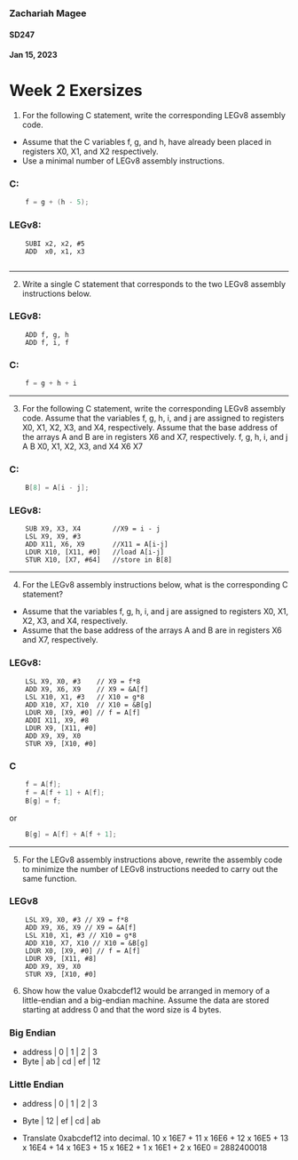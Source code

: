 ### Zachariah Magee
#### SD247
#### Jan 15, 2023
# Week 2 Exersizes


1. For the following C statement, write the corresponding LEGv8 assembly code.
- Assume that the C variables f, g, and h, have already been placed in registers X0, X1, and X2 respectively.
- Use a minimal number of LEGv8 assembly instructions.
### C:
```c
    f = g + (h - 5);
```
### LEGv8:
```LEGv8
    SUBI x2, x2, #5
    ADD  x0, x1, x3
    
```

---
2. Write a single C statement that corresponds to the two LEGv8 assembly instructions below.
### LEGv8:
```LEGv8
    ADD f, g, h
    ADD f, i, f
```
### C:
```c
    f = g + h + i
```

---
3. For the following C statement, write the corresponding LEGv8 assembly code. 
Assume that the variables f, g, h, i, and j are assigned to registers X0, X1, X2, X3, and X4, respectively.
Assume that the base address of the arrays A and B are in registers X6 and X7, respectively.
  f,   g,  h, i,  and j     A     B
  X0, X1, X2, X3, and X4   X6     X7
### C:
```c
    B[8] = A[i - j];
```
### LEGv8:
```LEGv8
    SUB X9, X3, X4        //X9 = i - j
    LSL X9, X9, #3      
    ADD X11, X6, X9       //X11 = A[i-j]
    LDUR X10, [X11, #0]   //load A[i-j]
    STUR X10, [X7, #64]   //store in B[8]
```
---
4. For the LEGv8 assembly instructions below, what is the corresponding C statement?
- Assume that the variables f, g, h, i, and j are assigned to registers X0, X1, X2, X3, and X4, respectively. 
- Assume that the base address of the arrays A and B are in registers X6 and X7, respectively.

### LEGv8:
```LEGv8
    LSL X9, X0, #3    // X9 = f*8
    ADD X9, X6, X9    // X9 = &A[f]
    LSL X10, X1, #3   // X10 = g*8
    ADD X10, X7, X10  // X10 = &B[g]
    LDUR X0, [X9, #0] // f = A[f]
    ADDI X11, X9, #8
    LDUR X9, [X11, #0]
    ADD X9, X9, X0
    STUR X9, [X10, #0]
```
### C
```c
    f = A[f];
    f = A[f + 1] + A[f];
    B[g] = f;
```
or

```c
    B[g] = A[f] + A[f + 1];
```

---
5. For the LEGv8 assembly instructions above, rewrite the assembly code to minimize the number of LEGv8 instructions needed to carry out the same function.
### LEGv8
```LEGv8
    LSL X9, X0, #3 // X9 = f*8
    ADD X9, X6, X9 // X9 = &A[f]
    LSL X10, X1, #3 // X10 = g*8
    ADD X10, X7, X10 // X10 = &B[g]
    LDUR X0, [X9, #0] // f = A[f]
    LDUR X9, [X11, #8] 
    ADD X9, X9, X0
    STUR X9, [X10, #0]
```
6. Show how the value 0xabcdef12 would be arranged in memory of a little-endian and a big-endian machine. 
Assume the data are stored starting at address 0 and that the word size is 4 bytes.
### Big Endian
- address  |  0  |  1  |  2  |  3
- Byte     | ab  |  cd |  ef |  12
### Little Endian
- address  |  0  |  1  |  2  |  3
- Byte     | 12  |  ef |  cd |  ab


- Translate 0xabcdef12 into decimal.
  10 x 16E7 + 11 x 16E6 + 12 x 16E5 + 13 x 16E4 + 14 x 16E3 + 15 x 16E2 + 1 x 16E1 + 2 x 16E0 
= 2882400018
